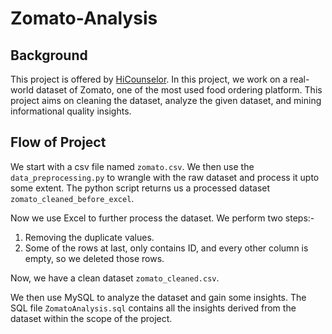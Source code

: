 # Zomato-Analysis



## Background

This project is offered by [HiCounselor](https://hicounselor.com/projects). In this project, we work on a real-world dataset of Zomato,
one of the most used food ordering platform.
This project aims on cleaning the dataset, analyze the given dataset, and mining informational quality insights.


## Flow of Project

We start with a csv file named `zomato.csv`.
We then use the `data_preprocessing.py` to wrangle with the raw dataset and process it upto some extent.
The python script returns us a processed dataset `zomato_cleaned_before_excel`.

Now we use Excel to further process the dataset. We perform two steps:-
1. Removing the duplicate values.
2. Some of the rows at last, only contains ID, and every other column is empty, so we deleted those rows.

Now, we have a clean dataset `zomato_cleaned.csv`.

We then use MySQL to analyze the dataset and gain some insights. The SQL file `ZomatoAnalysis.sql` contains all the insights derived from the dataset within the scope of the project.
